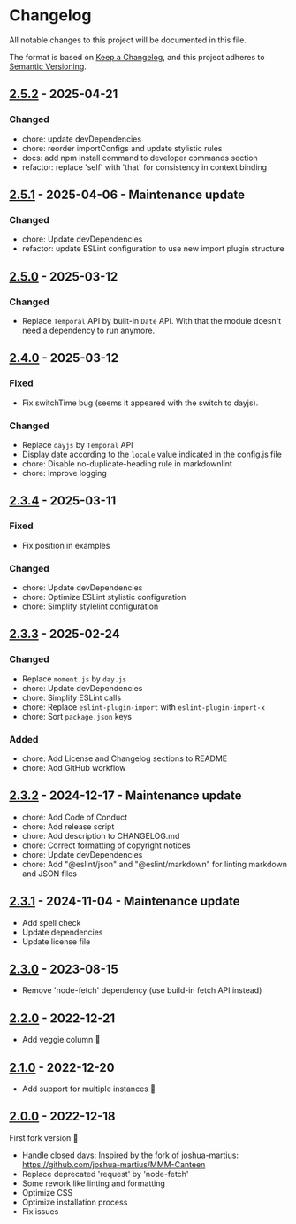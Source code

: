 # Changelog

All notable changes to this project will be documented in this file.

The format is based on [Keep a Changelog](https://keepachangelog.com/en/1.1.0/),
and this project adheres to [Semantic Versioning](https://semver.org/spec/v2.0.0.html).

## [2.5.2](https://github.com/KristjanESPERANTO/MMM-Canteen/compare/v2.5.1...v2.5.2) - 2025-04-21

### Changed

- chore: update devDependencies
- chore: reorder importConfigs and update stylistic rules
- docs: add npm install command to developer commands section
- refactor: replace 'self' with 'that' for consistency in context binding

## [2.5.1](https://github.com/KristjanESPERANTO/MMM-Canteen/compare/v2.5.0...v2.5.1) - 2025-04-06 - Maintenance update

### Changed

- chore: Update devDependencies
- refactor: update ESLint configuration to use new import plugin structure

## [2.5.0](https://github.com/KristjanESPERANTO/MMM-Canteen/compare/v2.4.0...v2.5.0) - 2025-03-12

### Changed

- Replace `Temporal` API by built-in `Date` API. With that the module doesn't need a dependency to run anymore.

## [2.4.0](https://github.com/KristjanESPERANTO/MMM-Canteen/compare/v2.3.4...v2.4.0) - 2025-03-12

### Fixed

- Fix switchTime bug (seems it appeared with the switch to dayjs).

### Changed

- Replace `dayjs` by `Temporal` API
- Display date according to the `locale` value indicated in the config.js file
- chore: Disable no-duplicate-heading rule in markdownlint
- chore: Improve logging

## [2.3.4](https://github.com/KristjanESPERANTO/MMM-Canteen/compare/v2.3.3...v2.3.4) - 2025-03-11

### Fixed

- Fix position in examples

### Changed

- chore: Update devDependencies
- chore: Optimize ESLint stylistic configuration
- chore: Simplify stylelint configuration

## [2.3.3](https://github.com/KristjanESPERANTO/MMM-Canteen/compare/v2.3.2...v2.3.3) - 2025-02-24

### Changed

- Replace `moment.js` by `day.js`
- chore: Update devDependencies
- chore: Simplify ESLint calls
- chore: Replace `eslint-plugin-import` with `eslint-plugin-import-x`
- chore: Sort `package.json` keys

### Added

- chore: Add License and Changelog sections to README
- chore: Add GitHub workflow

## [2.3.2](https://github.com/KristjanESPERANTO/MMM-Canteen/compare/v2.3.1...v2.3.2) - 2024-12-17 - Maintenance update

- chore: Add Code of Conduct
- chore: Add release script
- chore: Add description to CHANGELOG.md
- chore: Correct formatting of copyright notices
- chore: Update devDependencies
- chore: Add "@eslint/json" and "@eslint/markdown" for linting markdown and JSON files

## [2.3.1](https://github.com/KristjanESPERANTO/MMM-Canteen/compare/v2.3.0...v2.3.1) - 2024-11-04 - Maintenance update

- Add spell check
- Update dependencies
- Update license file

## [2.3.0](https://github.com/KristjanESPERANTO/MMM-Canteen/compare/v2.2.0...v2.3.0) - 2023-08-15

- Remove 'node-fetch' dependency (use build-in fetch API instead)

## [2.2.0](https://github.com/KristjanESPERANTO/MMM-Canteen/compare/v2.1.0...v2.2.0) - 2022-12-21

- Add veggie column 🌱

## [2.1.0](https://github.com/KristjanESPERANTO/MMM-Canteen/compare/v2.0.0...v2.1.0) - 2022-12-20

- Add support for multiple instances 🙂

## [2.0.0](https://github.com/KristjanESPERANTO/MMM-Canteen/compare/v1.1.0...v2.0.0) - 2022-12-18

First fork version 🚀

- Handle closed days: Inspired by the fork of joshua-martius: <https://github.com/joshua-martius/MMM-Canteen>
- Replace deprecated 'request' by 'node-fetch'
- Some rework like linting and formatting
- Optimize CSS
- Optimize installation process
- Fix issues
